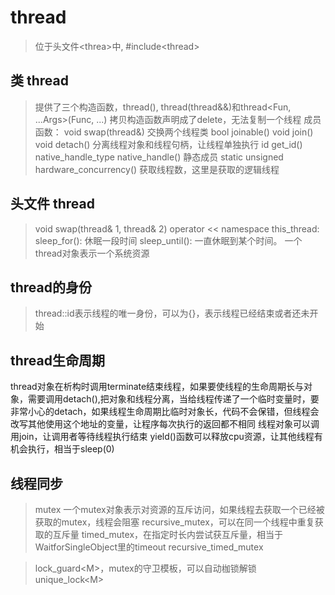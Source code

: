 # thread
> 位于头文件&lt;threa&gt;中, #include&lt;thread&gt;
## 类 thread
> 提供了三个构造函数，thread(), thread(thread&&)和thread&lt;Fun, ...Args&gt;(Func, ...)
> 拷贝构造函数声明成了delete，无法复制一个线程
> 成员函数：
>     void swap(thread&) 交换两个线程类
>     bool joinable()
>     void join()
>     void detach()      分离线程对象和线程句柄，让线程单独执行
>     id   get_id()
>     native_handle_type native_handle()
> 静态成员
>     static unsigned hardware_concurrency()  获取线程数，这里是获取的逻辑线程
 
## 头文件 thread
> void swap(thread& 1, thread& 2)
> operator &lt;&lt;
> namespace this_thread: sleep_for(): 休眠一段时间     sleep_until(): 一直休眠到某个时间。
> 一个thread对象表示一个系统资源

## thread的身份
> thread::id表示线程的唯一身份，可以为{}，表示线程已经结束或者还未开始

## thread生命周期
thread对象在析构时调用terminate结束线程，如果要使线程的生命周期长与对象，需要调用detach(),把对象和线程分离，当给线程传递了一个临时变量时，要非常小心的detach，如果线程生命周期比临时对象长，代码不会保错，但线程会改写其他使用这个地址的变量，让程序每次执行的返回都不相同
线程对象可以调用join，让调用者等待线程执行结束
yield()函数可以释放cpu资源，让其他线程有机会执行，相当于sleep(0)

## 线程同步
> mutex
一个mutex对象表示对资源的互斥访问，如果线程去获取一个已经被获取的mutex，线程会阻塞
> recursive_mutex，可以在同一个线程中重复获取的互斥量
> timed_mutex，在指定时长内尝试获互斥量，相当于WaitforSingleObject里的timeout
> recursive_timed_mutex

> lock_guard&lt;M&gt;，mutex的守卫模板，可以自动枷锁解锁
> unique_lock&lt;M&gt;
> 
